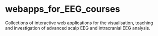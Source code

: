 # webapps_for_EEG_courses
Collections of interactive web applications for the visualisation, teaching and investigation of advanced scalp EEG and intracranial EEG analysis.
